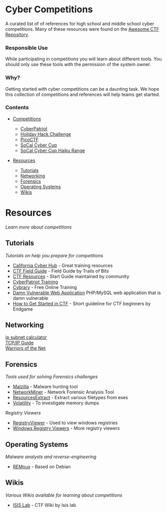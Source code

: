 # Cyber Competitions

A curated list of of references for high school and middle school cyber competitions. Many of these resources were found on the [Awesome CTF Repository](https://github.com/apsdehal/awesome-ctf).

### Responsible Use
While participating in competitions you will learn about different tools. You should only use these tools with the permission of the system owner.

### Why?

Getting started with cyber competitions can be a daunting task. We hope this collection of competitions and references will help teams get started.


### Contents

- [Competitions](#competitions)
  - [CyberPatriot](https://www.uscyberpatriot.org/)
  - [Holiday Hack Challenge](https://holidayhackchallenge.com/)
  - [PicoCTF](https://picoctf.com/)
  - [SoCal Cyber Cup](https://socal.cc)    
  - [SoCal Cyber Cup Haiku Range](https://socal.ccc.haikurange.cloud)

- [Resources](#resources)
  - [Tutorials](#tutorials)
  - [Networking](#networking)     
  - [Forensics](#forensics-1)
  - [Operating Systems](#operating-systems)
  - [Wikis](#wikis)

# Resources

*Learn more about competitions*

## Tutorials

*Tutorials on help you prepare for competitions*

- [California Cyber Hub](https://www.ca-cyberhub.org/) - Great training resources
- [CTF Field Guide](https://trailofbits.github.io/ctf/) - Field Guide by Trails of Bits
- [CTF Resources](http://ctfs.github.io/resources/) -  Start Guide maintained by community
- [CyberPatriot Training ](https://itpro.tv/course-library/cyberpatriot/cyberpatriot-program-details/)
- [Cybrary](https://www.cybrary.it/) - Free Online Training
- [Damn Vulnerable Web Application](http://www.dvwa.co.uk/) PHP/MySQL web application that is damn vulnerable
- [How to Get Started in CTF](https://www.endgame.com/blog/how-get-started-ctf) - Short guideline for CTF beginners by Endgame

## Networking    

[ip subnet calculator](http://www.subnet-calculator.com)     
[TCP/IP Guide](http://tcpipguide.com)      
[Warriors of the Net](http://www.youtube.com/watch?v=PBWhzz_Gn10)     


## Forensics

*Tools used for solving Forensics challenges*

- [Malzilla](http://malzilla.sourceforge.net/) - Malware hunting tool
- [NetworkMiner](http://www.netresec.com/?page=NetworkMiner) - Network Forensic Analysis Tool
- [ResourcesExtract](http://www.nirsoft.net/utils/resources_extract.html) - Extract various filetypes from exes
- [Volatility](https://github.com/volatilityfoundation/volatility) - To investigate memory dumps

*Registry Viewers*
- [RegistryViewer](http://www.gaijin.at/en/getitpage.php?id=regview) - Used to view windows registries
- [Windows Registry Viewers](http://www.forensicswiki.org/wiki/Windows_Registry) - More registry viewers

## Operating Systems


*Malware analysts and reverse-engineering*

- [REMnux](https://remnux.org/) - Based on Debian


## Wikis

*Various Wikis available for learning about competitions*

- [ISIS Lab](https://github.com/isislab/Project-Ideas/wiki) - CTF Wiki by Isis lab
